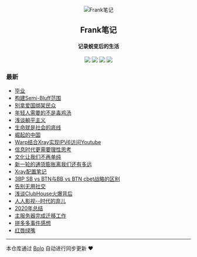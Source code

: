 <p align="center"><img alt="Frank笔记" src="https://tuchuang.frank2019.me/uploadImages/206/190/232/194/2021/03/06/21/46/492410bc-38bf-47f3-91f6-368f9024f63b.png"></p><h2 align="center">
Frank笔记
</h2>

<h4 align="center">记录蜕变后的生活</h4>
<p align="center"><a title="Frank笔记" target="_blank" href="https://github.com/dqswan18/bolo-blog"><img src="https://img.shields.io/github/last-commit/dqswan18/bolo-blog.svg?style=flat-square&color=FF9900"></a>
<a title="GitHub repo size in bytes" target="_blank" href="https://github.com/dqswan18/bolo-blog"><img src="https://img.shields.io/github/repo-size/dqswan18/bolo-blog.svg?style=flat-square"></a>
<a title="Bolo Version" target="_blank" href="https://github.com/adlered/bolo-solo"><img src="https://img.shields.io/badge/bolo-v2.5 稳定版-f1e05a.svg?style=flat-square&color=blueviolet"></a>
<a title="Hits" target="_blank" href="https://github.com/88250/hits"><img src="https://hits.b3log.org/dqswan18/bolo-blog.svg"></a></p>

### 最新

* [毕业](https://null:-1/articles/2021/07/06/1625555756749.html)
* [构建Semi-Bluff范围](https://null:-1/articles/2021/06/20/1624119685251.html)
* [别拿爱国绑架民众](https://null:-1/articles/2021/06/08/1623143816485.html)
* [年轻人需要的不是毒鸡汤](https://null:-1/articles/2021/06/04/1622813824618.html)
* [浅谈躺平主义](https://null:-1/articles/2021/05/25/1621914886868.html)
* [生命就是社会的底线](https://null:-1/articles/2021/05/11/1620708930248.html)
* [崛起的中国](https://null:-1/articles/2021/04/20/1618900707414.html)
* [Warp结合Xray实现IPV6访问Youtube](https://null:-1/articles/2021/04/05/1617631573424.html)
* [信息时代更需要理性思考](https://null:-1/articles/2021/03/25/1616653624378.html)
* [文化让我们不再单纯](https://null:-1/articles/2021/03/23/1616487181723.html)
* [新一轮的通货膨胀离我们还有多远](https://null:-1/articles/2021/03/23/1616463109516.html)
* [Xray配置笔记](https://null:-1/articles/2021/03/14/1615731621309.html)
* [3BP SB vs BTN与BB vs BTN cbet战略的区别](https://null:-1/articles/2021/03/07/1615097966208.html)
* [告别无用社交](https://null:-1/articles/2021/02/17/1613563897805.html)
* [浅谈ClubHouse火爆背后](https://null:-1/articles/2021/02/14/1613283367967.html)
* [人人影视--时代的弃儿](https://null:-1/articles/2021/02/05/1612508322257.html)
* [2020年总结](https://null:-1/articles/2021/02/01/1612164509925.html)
* [主服务器完成迁移工作](https://null:-1/articles/2021/01/23/1611375316638.html)
* [拼多多事件感想](https://null:-1/articles/2021/01/14/1610613237089.html)
* [红唇绿嘴](https://null:-1/articles/2021/01/03/1609664307374.html)



---

本仓库通过 [Bolo](https://github.com/adlered/bolo-solo) 自动进行同步更新 ❤️ 